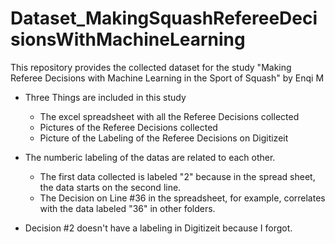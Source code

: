 # Dataset_MakingSquashRefereeDecisionsWithMachineLearning
This repository provides the collected dataset for the study "Making Referee Decisions with Machine Learning in the Sport of Squash" by Enqi M
- Three Things are included in this study
    - The excel spreadsheet with all the Referee Decisions collected
    - Pictures of the Referee Decisions collected
    - Picture of the Labeling of the Referee Decisions on Digitizeit

- The numberic labeling of the datas are related to each other.
    - The first data collected is labeled "2" because in the spread sheet, the data starts on the second line.
    - The Decision on Line #36 in the spreadsheet, for example, correlates with the data labeled "36" in other folders.

- Decision #2 doesn't have a labeling in Digitizeit because I forgot.
